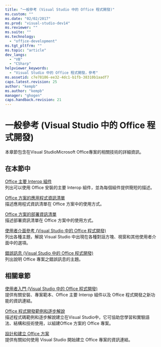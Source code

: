 ```yaml
---
title: "一般參考 (Visual Studio 中的 Office 程式開發)"
ms.custom: ""
ms.date: "02/02/2017"
ms.prod: "visual-studio-dev14"
ms.reviewer: ""
ms.suite: ""
ms.technology: 
  - "office-development"
ms.tgt_pltfrm: ""
ms.topic: "article"
dev_langs: 
  - "VB"
  - "CSharp"
helpviewer_keywords: 
  - "Visual Studio 中的 Office 程式開發，參考"
ms.assetid: c7e78186-ee32-4dc1-b1fb-38310b1aadf7
caps.latest.revision: 25
author: "kempb"
ms.author: "kempb"
manager: "ghogen"
caps.handback.revision: 21
---
```

# 一般參考 (Visual Studio 中的 Office 程式開發)
  本章節包含在Visual StudioMicrosoft Office專案的相關技術的詳細資訊。  
  
## 在本節中  
 [Office 主要 Interop 組件](../vsto/office-primary-interop-assemblies.md)  
 列出可以使用 Office 安裝的主要 Interop 組件，並為每個組件提供簡短的描述。  
  
 [Office 方案的應用程式資訊清單](../vsto/application-manifests-for-office-solutions.md)  
 描述應用程式資訊清單在 Office 方案中的使用方式。  
  
 [Office 方案的部署資訊清單](../vsto/deployment-manifests-for-office-solutions.md)  
 描述部署資訊清單在 Office 方案中的使用方式。  
  
 [使用者介面參考 &#40;Visual Studio 中的 Office 程式開發&#41;](../vsto/user-interface-reference-office-development-in-visual-studio.md)  
 列出各種主題，解說 Visual Studio 中出現在各種對話方塊、視窗和其他使用者介面中的選項。  
  
 [錯誤訊息 &#40;Visual Studio 中的 Office 程式開發&#41;](../vsto/error-messages-office-development-in-visual-studio.md)  
 列出說明 Office 專案之錯誤訊息的主題。  
  
## 相關章節  
 [使用者入門 &#40;Visual Studio 中的 Office 程式開發&#41;](../vsto/getting-started-office-development-in-visual-studio.md)  
 提供有關安裝、專案範本、Office 主要 Interop 組件以及 Office 程式開發之新功能的資訊連結。  
  
 [Office 程式開發範例和逐步解說](../vsto/office-development-samples-and-walkthroughs.md)  
 描述程式碼範例和逐步解說建立在Visual Studio中，它可協助您學習和實驗語法、結構和技術使用，以組建Office 方案的 Office 專案。  
  
 [設計和建立 Office 方案](../vsto/designing-and-creating-office-solutions.md)  
 提供有關如何使用 Visual Studio 開始建立 Office 專案的資訊連結。  
  
  